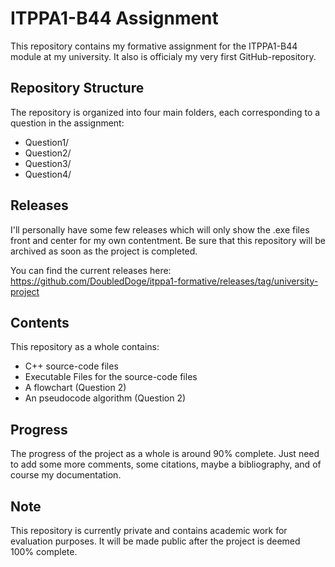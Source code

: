 # ITPPA1-B44 Assignment

This repository contains my formative assignment for the ITPPA1-B44 module at my university. It also is officialy my very first GitHub-repository.

## Repository Structure

The repository is organized into four main folders, each corresponding to a question in the assignment:

- Question1/
- Question2/
- Question3/
- Question4/

## Releases

I'll personally have some few releases which will only show the .exe files front and center for my own contentment. Be sure that this repository will be archived as soon as the project is completed. 

You can find the current releases here: 
https://github.com/DoubledDoge/itppa1-formative/releases/tag/university-project

## Contents

This repository as a whole contains:
- C++ source-code files
- Executable Files for the source-code files
- A flowchart (Question 2)
- An pseudocode algorithm (Question 2)

## Progress

The progress of the project as a whole is around 90% complete. Just need to add some more comments, some citations, maybe a bibliography, and of course my documentation.

## Note

This repository is currently private and contains academic work for evaluation purposes. It will be made public after the project is deemed 100% complete.
